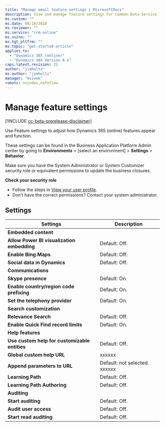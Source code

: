 ```yaml
---
title: "Manage email feature settings | MicrosoftDocs"
description: View and manage feature settings for Common Data Service for Apps.
ms.custom: ""
ms.date: 08/10/2018
ms.reviewer: ""
ms.service: "crm-online"
ms.suite: ""
ms.tgt_pltfrm: ""
ms.topic: "get-started-article"
applies_to: 
  - "Dynamics 365 (online)"
  - "Dynamics 365 Version 9.x"
caps.latest.revision: 31
author: "jimholtz"
ms.author: "jimholtz"
manager: "kvivek"
robots: noindex,nofollow
---
```

# Manage feature settings

[!INCLUDE [cc-beta-prerelease-disclaimer](../includes/cc-beta-prerelease-disclaimer.md)]

Use Feature settings to adjust how Dynamics 365 (online) features appear and function.

These settings can be found in the Business Application Platform Admin center by going to **Environments** > [select an environment] > **Settings** > **Behavior**.

Make sure you have the System Administrator or System Customizer security role or equivalent permissions to update the business closures.

**Check your security role**

- Follow the steps in [View your user profile](https://docs.microsoft.com/dynamics365/customer-engagement/basics/view-your-user-profile).
- Don’t have the correct permissions? Contact your system administrator.

## Settings

|Settings|Description|  
|--------------|-----------------|  
|**Embedded content**||  
|**Allow Power BI visualization embedding**|Default: Off.|  
|**Enable Bing Maps**|Default: Off. |  
|**Social data in Dynamics**|Default: Off.|  
|**Communications**| |
|**Skype presence**|Default: On.|  
|**Enable country/region code prefixing**|Default: On.|  
|**Set the telephony provider**|Default: On.|  
|**Search customization**||  
|**Relevance Search**|Default: Off.|  
|**Enable Quick Find record limits**|Default: On.|  
|**Help features**||  
|**Use custom help for customizable entities**|Default: Off.|  
|**Global custom help URL**|xxxxxx|  
|**Append parameters to URL**|Default: not selected. xxxxxx|  
|**Learning Path**|Default: Off.|  
|**Learning Path Authoring**|Default: Off.|
|**Auditing**| |
|**Start auditing**|Default: Off.|  
|**Audit user access**|Default: Off.| 
|**Start read auditing**|Default: Off.| 
